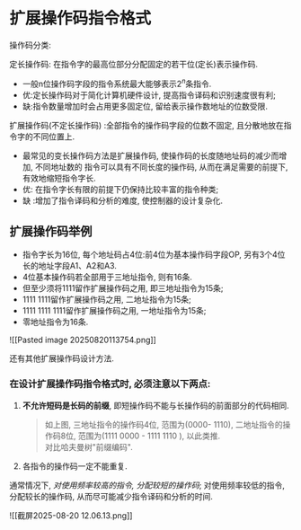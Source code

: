# 扩展操作码指令格式

操作码分类:

定长操作码: 在指令字的最高位部分分配固定的若干位(定长)表示操作码.

- 一般n位操作码字段的指令系统最大能够表示$2^n$条指令.
- 优:定长操作码对于简化计算机硬件设计, 提高指令译码和识别速度很有利;
- 缺:指令数量增加时会占用更多固定位, 留给表示操作数地址的位数受限.

扩展操作码(不定长操作码) :全部指令的操作码字段的位数不固定, 且分散地放在指令字的不同位置上.

- 最常见的变长操作码方法是扩展操作码, 使操作码的长度随地址码的减少而增加, 不同地址数的
  指令可以具有不同长度的操作码, 从而在满足需要的前提下, 有效地缩短指令字长.
- 优: 在指令字长有限的前提下仍保持比较丰富的指令种类;
- 缺 :增加了指令译码和分析的难度, 使控制器的设计复杂化.

## 扩展操作码举例

- 指令字长为16位, 每个地址码占4位:前4位为基本操作码字段OP, 另有3个4位长的地址字段A1、A2和A3.
- 4位基本操作码若全部用于三地址指令, 则有16条.
- 但至少须将1111留作扩展操作码之用, 即三地址指令为15条;
- 1111 1111留作扩展操作码之用, 二地址指令为15条;
- 1111 1111 1111留作扩展操作码之用, 一地址指令为15条;
- 零地址指令为16条.

![[Pasted image 20250820113754.png]]

还有其他扩展操作码设计方法.

### 在设计扩展操作码指令格式时, 必须注意以下两点:

1. **不允许短码是长码的前缀**, 即短操作码不能与长操作码的前面部分的代码相同.
   > 如上图, 三地址指令的操作码4位, 范围为(0000- 1110), 二地址指令的操作码8位, 范围为(1111 0000 - 1111 1110 ), 以此类推. <BR>
   > 对比哈夫曼树"前缀编码".
2. 各指令的操作码一定不能重复.

通常情况下, _对使用频率较高的指令, 分配较短的操作码_;
对使用频率较低的指令, 分配较长的操作码, 从而尽可能减少指令译码和分析的时间.

![[截屏2025-08-20 12.06.13.png]]

